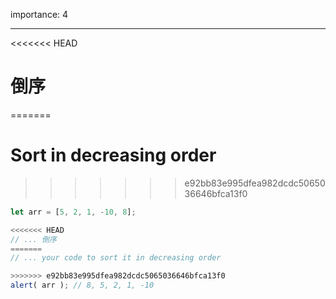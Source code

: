 importance: 4

---

<<<<<<< HEAD
# 倒序
=======
# Sort in decreasing order
>>>>>>> e92bb83e995dfea982dcdc5065036646bfca13f0

```js
let arr = [5, 2, 1, -10, 8];

<<<<<<< HEAD
// ... 倒序
=======
// ... your code to sort it in decreasing order

>>>>>>> e92bb83e995dfea982dcdc5065036646bfca13f0
alert( arr ); // 8, 5, 2, 1, -10
```

